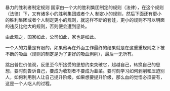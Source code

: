 暴力的胜利者制定规则 国家由一个大的胜利集团制定的规则（法律），在这个规则（法律）下，又有诸多小的胜利集团或者个人 制定小的规则，然后下面还有更小的胜利集团或者个人制定更小的规则，就这样不断的套娃，更小的规则不可以明面的违反比他大的规则，否则便会遭到惩处。

由此观之，国家如此，公司如此，家也是如此。

一个人的力量是有限的，如果他再在外面工作最终的结果就是在这重重规则之下被不断的吸血（规则的制定是为了更好的吸血剥削），最后一无所有。

跳出普世价值观，反思至今所接受的思想约束突破它，超越自己，转换自己的思想，要时刻告诉自己，要成为收割者不要成为韭菜。要时刻学习如何剥削和压迫别人，如何利用别人让自己提升阶级，如果想要提升阶级，那么血的觉悟必须要有，这是一个人吃人的过程。
